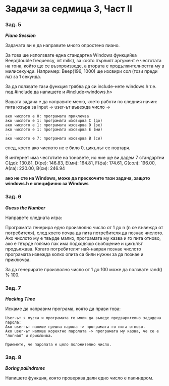 ﻿# Задачи за седмица 3, Част II
### Зад. 5
**_Piano Session_**

Задачата ви е да направите много опростено пиано.

За това ще използвате една стандартна Windows функцийка Beep(double frequency, int milis),
за която първият аргумент е честотата на тона, който ще се възпроизведе, 
а втората е продължителността му в милисекунди. Например:
Beep(196, 1000) ще изсвири сол (този преди ла) за 1 секунда.

За да ползвате тази функция трябва да си include-нете windows.h
т.е. под #include<iostream> да напишете и #include<windows.h>

Вашата задача е да направите меню, което работи по следния начин:
пита юзъра за input -> user-ът въвежда число ->
	
	ако числото е 0: програмата приключва
	ако числото е 1: програмата изсвирва C (до)
	ако числото е 1: програмата изсвирва D (ре)
	ако числото е 1: програмата изсвирва E (ми)
	...
	ако числото е 7: програмата изсвирва B (си)
след, което ако числото не е било 0, цикълът се повтаря.

В интернет има честотите на тоновете, но ние ще ви дадем 7 стандартни
C(до): 130.81, D(ре): 146.83,
E(ми): 164.81, F(фа): 174.61,
G(сол): 196.00, A(ла): 220.00,
B(си): 246.94 

**ако не сте на Windows, може да прескочите тази задача, защото windows.h е специфично за Windows**

### Зад. 6

**_Guess the Number_**

Направете следната игра:

Програмата генерира едно произволно число от 1 до n (n се въвежда от потребителя),
след което почва да пита потребителя да познае числото. Ако числото му е твърде малко, 
програмата му казва и го пита отново, ако е твърде голямо пак има подходящо съобщение
и цикълът продължава. Когато потребителят най-накрая познае числото програмата извежда
колко опита са били нужни за да познае и приключва.

За да генерирате произволно число от 1 до 100 може да ползвате rand() % 100.


### Зад. 7

**_Hacking Time_**

Искаме да направим програма, която да прави това:

	User-ът я пуска и програмата го моли да въведе предварително зададена парола:
	Ако user-ът напише грешна парола -> програмата го пита отново.
	Ако user-ът напише коректно паролата -> програмата му казва, че се е "логнал" и приключва.

	Приемете, че паролата е цяло положително число.


### Зад. 8

**_Boring palindrome_**

Напишете функция, която проверява дали едно число е палиндром.
